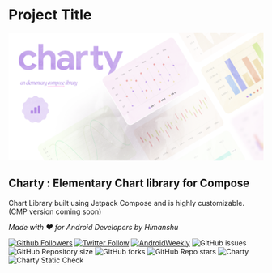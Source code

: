 # Project Title

![Banner](img/banner.png)

## Charty : Elementary Chart library for Compose

Chart Library built using Jetpack Compose and is highly customizable. (CMP version coming soon)

_Made with ❤️ for Android Developers by Himanshu_

[![Github Followers](https://img.shields.io/github/followers/hi-manshu?label=Follow&style=social)](https://github.com/hi-manshu)
[![Twitter Follow](https://img.shields.io/twitter/follow/hi_man_shoe?label=Follow&style=social)](https://twitter.com/hi_man_shoe)
[![AndroidWeekly](https://img.shields.io/badge/Featured%20in%20androidweekly.net-%23532-orange)](https://androidweekly.net/issues/issue-532)
![GitHub issues](https://img.shields.io/github/issues/hi-manshu/charty)
![GitHub Repository size](https://img.shields.io/github/repo-size/hi-manshu/charty)
![GitHub forks](https://img.shields.io/github/forks/hi-manshu/charty)
![GitHub Repo stars](https://img.shields.io/github/stars/hi-manshu/charty)
![Charty](https://img.shields.io/maven-central/v/com.himanshoe/charty?color=f4c430&label=Maven%20Central%20%3A%20Charty)
![Charty Static Check](https://github.com/hi-manshu/charty/actions/workflows/static-check.yml/badge.svg)


